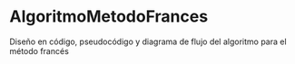 # AlgoritmoMetodoFrances
Diseño en código, pseudocódigo y diagrama de flujo del algoritmo para el método francés
